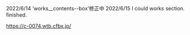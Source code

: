 2022/6/14 ’works\_\_contents--box’修正中
2022/6/15 I could works section. finished.

https://c-0074.wtb.cfbx.jp/
